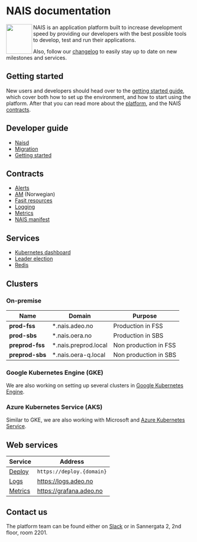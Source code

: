 
NAIS documentation
==================
<img align="left" width="70" height="80" src="https://raw.githubusercontent.com/nais/doc/master/doc/media/nais.png">
NAIS is an application platform built to increase development speed by providing our developers with the best possible tools to develop, test and run their applications.

Also, follow our [changelog](/doc/changelog.md) to easily stay up to date on new milestones and services.


## Getting started

New users and developers should head over to the [getting started guide](/doc/dev-guide/README.md#getting-started), which cover both how to set up the environment, and how to start using the platform. After that you can read more about the [platform](/doc/platform.md), and the NAIS [contracts](/README.md#contracts).


## Developer guide

* [Naisd](/doc/dev-guide/naisd.md)
* [Migration](/doc/dev-guide/migration.md)
* [Getting started](/doc/dev-guide/README.md#getting-started)


## Contracts

* [Alerts](/doc/contracts/alerts.md)
* [AM](contracts/am.md) (Norwegian)
* [Fasit resources](/doc/contracts/fasit_resources.md)
* [Logging](/doc/contracts/logging.md)
* [Metrics](/doc/contracts/metrics.md)
* [NAIS manifest](/doc/contracts/README.md#nais-manifest)


## Services

* [Kubernetes dashboard](/doc/services/kubernetes_dashboard.md)
* [Leader election](/doc/services/leader_election.md)
* [Redis](/doc/services/redis.md)


## Clusters


### On-premise

| Name            | Domain               | Purpose               |
| --------------- | -------------------- | --------------------- |
| **prod-fss**    | *.nais.adeo.no       | Production in FSS     |
| **prod-sbs**    | *.nais.oera.no       | Production in SBS     |
| **preprod-fss** | *.nais.preprod.local | Non production in FSS |
| **preprod-sbs** | *.nais.oera-q.local  | Non production in SBS |


### Google Kubernetes Engine (GKE)

We are also working on setting up several clusters in [Google Kubernetes Engine](https://cloud.google.com/kubernetes-engine/).


### Azure Kubernetes Service (AKS)

Similar to GKE, we are also working with Microsoft and [Azure Kubernetes Service](https://azure.microsoft.com/en-us/doc/services/kubernetes-service/).


## Web services

| Service                       | Address                   |
| ----------------------------- | ------------------------- |
| [Deploy](/doc/dev-guide/naisd.md)    | `https://deploy.{domain}` |
| [Logs](/doc/contracts/logging.md)    | https://logs.adeo.no      |
| [Metrics](/doc/contracts/metrics.md) | https://grafana.adeo.no   |


## Contact us

The platform team can be found either on [Slack](https://nav-it.slack.com/messages/C5KUST8N6/) or in Sannergata 2, 2nd floor, room 2201.
